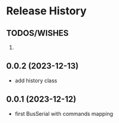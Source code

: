 Release History
===============

TODOS/WISHES
------------
1. 

0.0.2 (2023-12-13)
-------------------
- add history class

0.0.1 (2023-12-12)
-------------------
- first BusSerial with commands mapping
